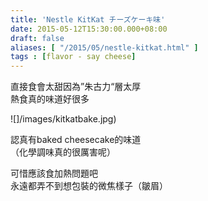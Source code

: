 ```yaml
---
title: 'Nestle KitKat チーズケーキ味'
date: 2015-05-12T15:30:00.000+08:00
draft: false
aliases: [ "/2015/05/nestle-kitkat.html" ]
tags : [flavor - say cheese]
---
```


直接食會太甜因為”朱古力“層太厚  
熱食真的味道好很多  

![]/images/kitkatbake.jpg)

認真有baked cheesecake的味道  
（化學調味真的很厲害呢）  
  
可惜應該食加熱問題吧  
永遠都弄不到想包裝的微焦樣子（皺眉）
